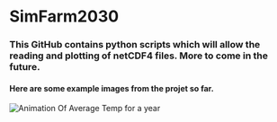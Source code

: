 
# SimFarm2030

### This GitHub contains python scripts which will allow the reading and plotting of netCDF4 files. More to come in the future.

#### Here are some example images from the projet so far. 


![Animation Of Average Temp for a year](https://raw.githubusercontent.com/AnBowell/SimFarm2030/master/Example_Images/Monthly_Temps_final.gif)


